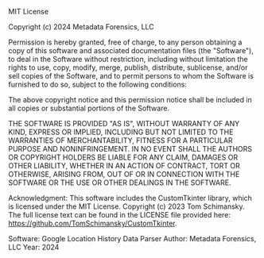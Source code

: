 MIT License

Copyright (c) 2024 Metadata Forensics, LLC

Permission is hereby granted, free of charge, to any person obtaining a copy of this software and associated documentation files (the "Software"), to deal in the Software without restriction, including without limitation the rights to use, copy, modify, merge, publish, distribute, sublicense, and/or sell copies of the Software, and to permit persons to whom the Software is furnished to do so, subject to the following conditions:

The above copyright notice and this permission notice shall be included in all copies or substantial portions of the Software.

THE SOFTWARE IS PROVIDED "AS IS", WITHOUT WARRANTY OF ANY KIND, EXPRESS OR IMPLIED, INCLUDING BUT NOT LIMITED TO THE WARRANTIES OF MERCHANTABILITY, FITNESS FOR A PARTICULAR PURPOSE AND NONINFRINGEMENT. IN NO EVENT SHALL THE AUTHORS OR COPYRIGHT HOLDERS BE LIABLE FOR ANY CLAIM, DAMAGES OR OTHER LIABILITY, WHETHER IN AN ACTION OF CONTRACT, TORT OR OTHERWISE, ARISING FROM, OUT OF OR IN CONNECTION WITH THE SOFTWARE OR THE USE OR OTHER DEALINGS IN THE SOFTWARE.

Acknowledgment:
This software includes the CustomTkinter library, which is licensed under the MIT License. Copyright (c) 2023 Tom Schimansky. The full license text can be found in the LICENSE file provided here: https://github.com/TomSchimansky/CustomTkinter.

Software: Google Location History Data Parser
Author: Metadata Forensics, LLC
Year: 2024
